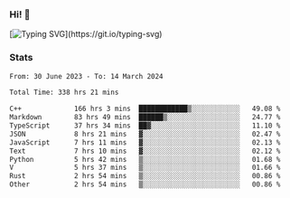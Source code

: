 ### Hi!  👋

[![Typing SVG](https://readme-typing-svg.herokuapp.com?font=Fira+Code&pause=1000&width=435&lines=Hello!+I'm+Texiwustion.)](https://git.io/typing-svg)

### Stats

<!--START_SECTION:waka-->

```txt
From: 30 June 2023 - To: 14 March 2024

Total Time: 338 hrs 21 mins

C++             166 hrs 3 mins  ████████████▒░░░░░░░░░░░░   49.08 %
Markdown        83 hrs 49 mins  ██████▒░░░░░░░░░░░░░░░░░░   24.77 %
TypeScript      37 hrs 34 mins  ██▓░░░░░░░░░░░░░░░░░░░░░░   11.10 %
JSON            8 hrs 21 mins   ▓░░░░░░░░░░░░░░░░░░░░░░░░   02.47 %
JavaScript      7 hrs 11 mins   ▓░░░░░░░░░░░░░░░░░░░░░░░░   02.13 %
Text            7 hrs 10 mins   ▓░░░░░░░░░░░░░░░░░░░░░░░░   02.12 %
Python          5 hrs 42 mins   ▒░░░░░░░░░░░░░░░░░░░░░░░░   01.68 %
V               5 hrs 37 mins   ▒░░░░░░░░░░░░░░░░░░░░░░░░   01.66 %
Rust            2 hrs 54 mins   ▒░░░░░░░░░░░░░░░░░░░░░░░░   00.86 %
Other           2 hrs 54 mins   ▒░░░░░░░░░░░░░░░░░░░░░░░░   00.86 %
```

<!--END_SECTION:waka-->
